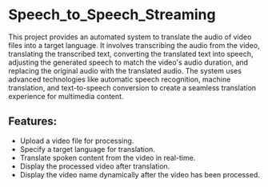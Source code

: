# Speech_to_Speech_Streaming
This project provides an automated system to translate the audio of video files into a target language. It involves transcribing the audio from the video, translating the transcribed text, converting the translated text into speech, adjusting the generated speech to match the video's audio duration, and replacing the original audio with the translated audio. The system uses advanced technologies like automatic speech recognition, machine translation, and text-to-speech conversion to create a seamless translation experience for multimedia content.
## Features:
- Upload a video file for processing.
- Specify a target language for translation.
- Translate spoken content from the video in real-time.
- Display the processed video after translation.
- Display the video name dynamically after the video has been processed.
